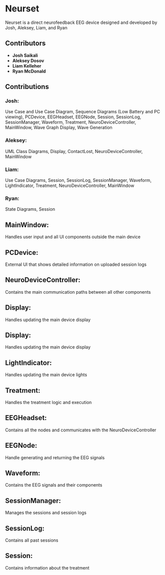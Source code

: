 # Neurset
Neurset is a direct neurofeedback EEG device designed and developed by Josh, Aleksey, Liam, and Ryan
## Contributors
- **Josh Saikali**
- **Aleksey Dosov**
- **Liam Kelleher**
- **Ryan McDonald**

## Contributions
### Josh:
Use Case and Use Case Diagram,
Sequence Diagrams (Low Battery and PC viewing),
PCDevice,
EEGHeadset,
EEGNode,
Session,
SessionLog,
SessionManager,
Waveform,
Treatment,
NeuroDeviceController,
MainWindow,
Wave Graph Display,
Wave Generation

### Aleksey:
UML Class Diagrams,
Display,
ContactLost,
NeuroDeviceController,
MainWindow

### Liam:
Use Case Diagrams,
Session,
SessionLog,
SessionManager,
Waveform,
LightIndicator,
Treatment,
NeuroDeviceController,
MainWindow

### Ryan:
State Diagrams,
Session

## MainWindow:
Handles user input and all UI components outside the main device

## PCDevice:
External UI that shows detailed information on uploaded session logs

## NeuroDeviceController:
Contains the main communication paths between all other components

## Display:
Handles updating the main device display

## Display:
Handles updating the main device display

## LightIndicator:
Handles updating the main device lights

## Treatment:
Handles the treatment logic and execution

## EEGHeadset:
Contains all the nodes and communicates with the NeuroDeviceController

## EEGNode:
Handle generating and returning the EEG signals

## Waveform:
Contains the EEG signals and their components

## SessionManager:
Manages the sessions and session logs

## SessionLog:
Contains all past sessions

## Session:
Contains information about the treatment
